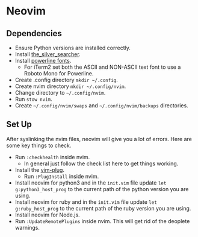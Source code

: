 # Neovim

## Dependencies

- Ensure Python versions are installed correctly.
- Install [the_silver_searcher](https://github.com/ggreer/the_silver_searcher).
- Install [powerline fonts](https://github.com/powerline/fonts).
  - For iTerm2 set both the ASCII and NON-ASCII text font to use a Roboto Mono for Powerline.
- Create .config directory `mkdir ~/.config`.
- Create nvim directory `mkdir ~/.config/nvim`.
- Change directory to `~/.config/nvim`.
- Run `stow nvim`.
- Create `~/.config/nvim/swaps` and `~/.config/nvim/backups` directories.

## Set Up

After syslinking the nvim files, neovim will give you a lot of errors. Here are some key things to check.

- Run `:checkhealth` inside nvim.
  - In general just follow the check list here to get things working.
- Install the [vim-plug](https://github.com/junegunn/vim-plug).
  - Run `:PlugInstall` inside nvim.
- Install neovim for python3 and in the `init.vim` file update `let g:python3_host_prog` to the current path of the python version you are using.
- Install neovim for ruby and in the `init.vim` file update `let g:ruby_host_prog` to the current path of the ruby version you are using.
- Install neovim for Node.js.
- Run `:UpdateRemotePlugins` inside nvim. This will get rid of the deoplete warnings.